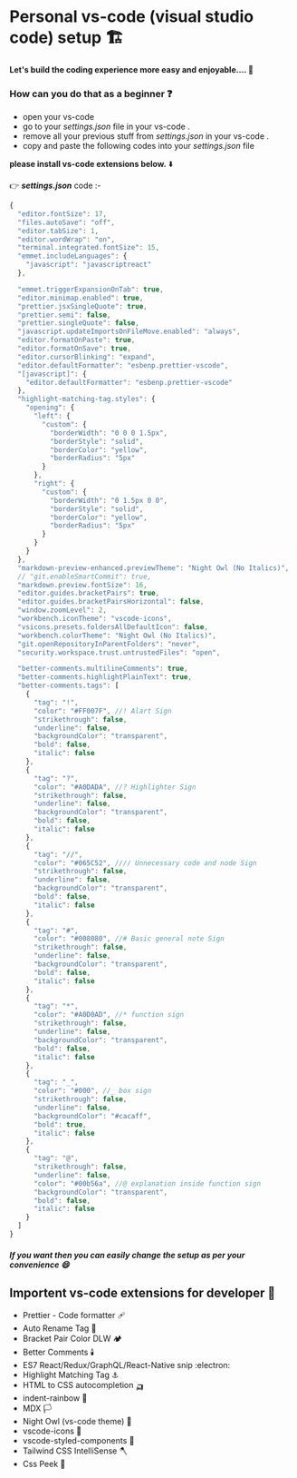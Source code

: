 #  Personal vs-code (visual studio code)  setup 🏗️

#### Let's build the coding experience more easy and enjoyable.... 🤠

### How can you do that as a beginner ❓
- open your vs-code
- go to your *settings.json* file in your vs-code .
- remove all your previous stuff from *settings.json* in your vs-code .
- copy and paste the following codes into your *settings.json* file

 **please install vs-code extensions below.** ⬇️
  
👉 __*settings.json*__ code :- 
```js
{
  "editor.fontSize": 17,
  "files.autoSave": "off",
  "editor.tabSize": 1,
  "editor.wordWrap": "on",
  "terminal.integrated.fontSize": 15,
  "emmet.includeLanguages": {
    "javascript": "javascriptreact"
  },

  "emmet.triggerExpansionOnTab": true,
  "editor.minimap.enabled": true,
  "prettier.jsxSingleQuote": true,
  "prettier.semi": false,
  "prettier.singleQuote": false,
  "javascript.updateImportsOnFileMove.enabled": "always",
  "editor.formatOnPaste": true,
  "editor.formatOnSave": true,
  "editor.cursorBlinking": "expand",
  "editor.defaultFormatter": "esbenp.prettier-vscode",
  "[javascript]": {
    "editor.defaultFormatter": "esbenp.prettier-vscode"
  },
  "highlight-matching-tag.styles": {
    "opening": {
      "left": {
        "custom": {
          "borderWidth": "0 0 0 1.5px",
          "borderStyle": "solid",
          "borderColor": "yellow",
          "borderRadius": "5px"
        }
      },
      "right": {
        "custom": {
          "borderWidth": "0 1.5px 0 0",
          "borderStyle": "solid",
          "borderColor": "yellow",
          "borderRadius": "5px"
        }
      }
    }
  },
  "markdown-preview-enhanced.previewTheme": "Night Owl (No Italics)",
  // "git.enableSmartCommit": true,
  "markdown.preview.fontSize": 16,
  "editor.guides.bracketPairs": true,
  "editor.guides.bracketPairsHorizontal": false,
  "window.zoomLevel": 2,
  "workbench.iconTheme": "vscode-icons",
  "vsicons.presets.foldersAllDefaultIcon": false,
  "workbench.colorTheme": "Night Owl (No Italics)",
  "git.openRepositoryInParentFolders": "never",
  "security.workspace.trust.untrustedFiles": "open",

  "better-comments.multilineComments": true,
  "better-comments.highlightPlainText": true,
  "better-comments.tags": [
    {
      "tag": "!",
      "color": "#FF007F", //! Alart Sign
      "strikethrough": false,
      "underline": false,
      "backgroundColor": "transparent",
      "bold": false,
      "italic": false
    },
    {
      "tag": "?",
      "color": "#A0DADA", //? Highlighter Sign
      "strikethrough": false,
      "underline": false,
      "backgroundColor": "transparent",
      "bold": false,
      "italic": false
    },
    {
      "tag": "//",
      "color": "#065C52", //// Unnecessary code and node Sign
      "strikethrough": false,
      "underline": false,
      "backgroundColor": "transparent",
      "bold": false,
      "italic": false
    },
    {
      "tag": "#",
      "color": "#008080", //# Basic general note Sign
      "strikethrough": false,
      "underline": false,
      "backgroundColor": "transparent",
      "bold": false,
      "italic": false
    },
    {
      "tag": "*",
      "color": "#A0D0AD", //* function sign
      "strikethrough": false,
      "underline": false,
      "backgroundColor": "transparent",
      "bold": false,
      "italic": false
    },
    {
      "tag": "_",
      "color": "#000", //_ box sign
      "strikethrough": false,
      "underline": false,
      "backgroundColor": "#cacaff",
      "bold": true,
      "italic": false
    },
    {
      "tag": "@",
      "strikethrough": false,
      "underline": false,
      "color": "#00b56a", //@ explanation inside function sign
      "backgroundColor": "transparent",
      "bold": false,
      "italic": false
    }
  ]
}

```


##### If you want then you can easily change the setup as per your convenience 😄

## Importent vs-code extensions for developer 🥂

- Prettier - Code formatter   🩹
- Auto Rename Tag   🛶
- Bracket Pair Color DLW   🏕️
- Better Comments   🕯️
- ES7 React/Redux/GraphQL/React-Native snip   :electron:
- Highlight Matching Tag   ⚓
- HTML to CSS autocompletion   🛺
- indent-rainbow   🌈
- MDX   🏳️
- Night Owl (vs-code theme)   🦉
- vscode-icons   🔋
- vscode-styled-components   🍬
- Tailwind CSS IntelliSense   🪓
-  Css Peek   🦆


